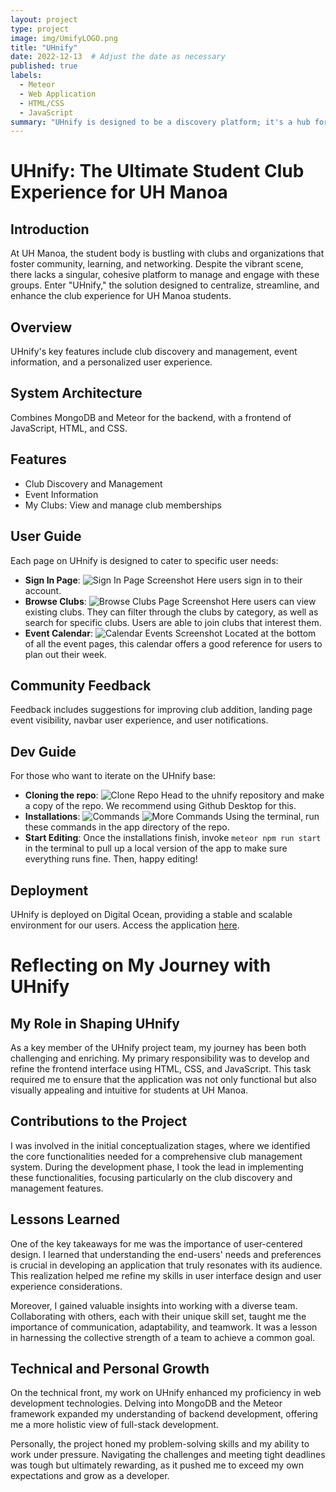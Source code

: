 ```yaml
---
layout: project
type: project
image: img/UmifyLOGO.png
title: "UHnify"
date: 2022-12-13  # Adjust the date as necessary
published: true
labels:
  - Meteor
  - Web Application
  - HTML/CSS
  - JavaScript
summary: "UHnify is designed to be a discovery platform; it's a hub for fostering engagement and community spirit. With its modern interface and advanced functionalities, UHnify invites students to immerse themselves in the UH Manoa club ecosystem actively."
---
```


# UHnify: The Ultimate Student Club Experience for UH Manoa


## Introduction

At UH Manoa, the student body is bustling with clubs and organizations that foster community, learning, and networking. Despite the vibrant scene, there lacks a singular, cohesive platform to manage and engage with these groups. Enter "UHnify," the solution designed to centralize, streamline, and enhance the club experience for UH Manoa students.

## Overview

UHnify's key features include club discovery and management, event information, and a personalized user experience.

## System Architecture

Combines MongoDB and Meteor for the backend, with a frontend of JavaScript, HTML, and CSS.

## Features

- Club Discovery and Management
- Event Information
- My Clubs: View and manage club memberships

## User Guide

Each page on UHnify is designed to cater to specific user needs:
- **Sign In Page**: ![Sign In Page Screenshot](SignIn.png) Here users sign in to their account.
- **Browse Clubs**: ![Browse Clubs Page Screenshot](FinalBrowseClubsPage.png) Here users can view existing clubs. They can filter through the clubs by category, as well as search for specific clubs. Users are able to join clubs that interest them.
-  **Event Calendar**: ![Calendar Events Screenshot](FinalCalendarPage.png) Located at the bottom of all the event pages, this calendar offers a good reference for users to plan out their week.

## Community Feedback

Feedback includes suggestions for improving club addition, landing page event visibility, navbar user experience, and user notifications.

## Dev Guide

For those who want to iterate on the UHnify base:
- **Cloning the repo**: ![Clone Repo](CloneRepo.png) Head to the uhnify repository and make a copy of the repo. We recommend using Github Desktop for this.
- **Installations**: ![Commands](Installcommands.png) ![More Commands](CalendarInstalls.png) Using the terminal, run these commands in the app directory of the repo.
- **Start Editing**: Once the installations finish, invoke `meteor npm run start` in the terminal to pull up a local version of the app to make sure everything runs fine. Then, happy editing!

## Deployment

UHnify is deployed on Digital Ocean, providing a stable and scalable environment for our users. Access the application [here](https://uhnify.online).

# Reflecting on My Journey with UHnify

## My Role in Shaping UHnify

As a key member of the UHnify project team, my journey has been both challenging and enriching. My primary responsibility was to develop and refine the frontend interface using HTML, CSS, and JavaScript. This task required me to ensure that the application was not only functional but also visually appealing and intuitive for students at UH Manoa.

## Contributions to the Project

I was involved in the initial conceptualization stages, where we identified the core functionalities needed for a comprehensive club management system. During the development phase, I took the lead in implementing these functionalities, focusing particularly on the club discovery and management features.

## Lessons Learned

One of the key takeaways for me was the importance of user-centered design. I learned that understanding the end-users' needs and preferences is crucial in developing an application that truly resonates with its audience. This realization helped me refine my skills in user interface design and user experience considerations.

Moreover, I gained valuable insights into working with a diverse team. Collaborating with others, each with their unique skill set, taught me the importance of communication, adaptability, and teamwork. It was a lesson in harnessing the collective strength of a team to achieve a common goal.

## Technical and Personal Growth

On the technical front, my work on UHnify enhanced my proficiency in web development technologies. Delving into MongoDB and the Meteor framework expanded my understanding of backend development, offering me a more holistic view of full-stack development.

Personally, the project honed my problem-solving skills and my ability to work under pressure. Navigating the challenges and meeting tight deadlines was tough but ultimately rewarding, as it pushed me to exceed my own expectations and grow as a developer.